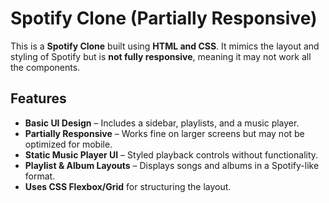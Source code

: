 #  Spotify Clone (Partially Responsive)

This is a **Spotify Clone** built using **HTML and CSS**. It mimics the layout and styling of Spotify but is **not fully responsive**, meaning it may not work all the components.

##  Features
-  **Basic UI Design** – Includes a sidebar, playlists, and a music player.
-  **Partially Responsive** – Works fine on larger screens but may not be optimized for mobile.
-  **Static Music Player UI** – Styled playback controls without functionality.
-  **Playlist & Album Layouts** – Displays songs and albums in a Spotify-like format.
-  **Uses CSS Flexbox/Grid** for structuring the layout.


